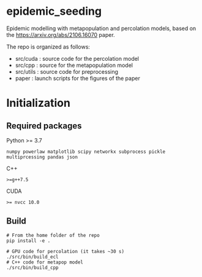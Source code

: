 # epidemic_seeding
Epidemic modelling with metapopulation and percolation models, based on the https://arxiv.org/abs/2106.16070 paper.

The repo is organized as follows:

* src/cuda : source code for the percolation model
* src/cpp : source for the metapopulation model
* src/utils : source code for preprocessing
* paper : launch scripts for the figures of the paper

# Initialization

## Required packages
Python >= 3.7
```
numpy powerlaw matplotlib scipy networkx subprocess pickle multiprcessing pandas json
```

C++
```
>=g++7.5
```

CUDA
```
>= nvcc 10.0
```

## Build
```
# From the home folder of the repo
pip install -e .

# GPU code for percolation (it takes ~30 s)
./src/bin/build_ecl
# C++ code for metapop model
./src/bin/build_cpp
```

